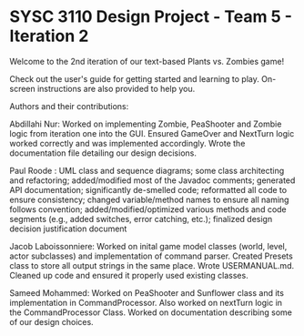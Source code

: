 # SYSC 3110 Design Project - Team 5 - Iteration 2

Welcome to the 2nd iteration of our text-based Plants vs. Zombies game!

Check out the user's guide for getting started and learning to play. On-screen instructions are also provided to help you.

Authors and their contributions:

Abdillahi Nur: Worked on implementing Zombie, PeaShooter and Zombie logic from iteration one into the GUI. Ensured GameOver and NextTurn logic worked correctly and was implemented accordingly. Wrote the documentation file detailing our design decisions.

Paul Roode : UML class and sequence diagrams; some class architecting and refactoring; added/modified most of the Javadoc comments; generated API documentation; significantly de-smelled code; reformatted all code to ensure consistency; changed variable/method names to ensure all naming follows convention; added/modified/optimized various methods and code segments (e.g., added switches, error catching, etc.); finalized design decision justification document

Jacob Laboissonniere: Worked on inital game model classes (world, level, actor subclasses) and implementation of command parser. Created Presets class to store all output strings in the same place. Wrote USERMANUAL.md. Cleaned up code and ensured it properly used existing classes. 

Sameed Mohammed: Worked on PeaShooter and Sunflower class and its implementation in CommandProcessor.  Also worked on nextTurn logic in the CommandProcessor Class. Worked on documentation describing some of our design choices.
